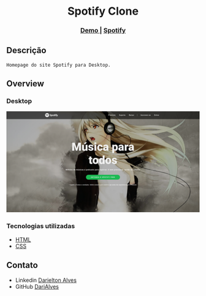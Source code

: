 <h1 align="center">Spotify Clone</h1>

<div align="center">
  <h3>
    <a href="https://spotify-clone-homepage.netlify.app/">
      Demo
    </a>
    <span> | </span>
    <a href="https://www.spotify.com/br/home/">
      Spotify
    </a>
  </h3>
</div>


## Descrição

    Homepage do site Spotify para Desktop.

## Overview

### Desktop
![screenshot](https://raw.githubusercontent.com/DariAlves/spotify-clone/main/img/desktop-screen-1.png)

### Tecnologias utilizadas

- [HTML](https://developer.mozilla.org/en-US/docs/Web/HTML)
- [CSS](https://developer.mozilla.org/en-US/docs/Web/CSS)

## Contato

- Linkedin [Darielton Alves](https://www.linkedin.com/in/darielton-alves/)
- GitHub [DariAlves](https://github.com/DariAlves)
